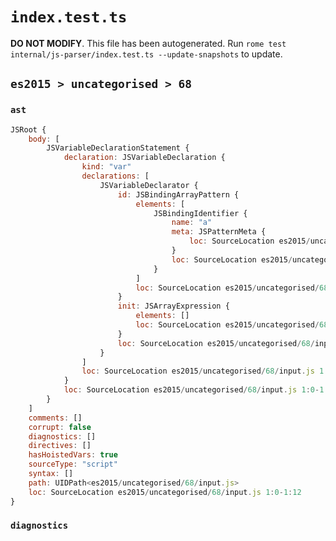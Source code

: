 # `index.test.ts`

**DO NOT MODIFY**. This file has been autogenerated. Run `rome test internal/js-parser/index.test.ts --update-snapshots` to update.

## `es2015 > uncategorised > 68`

### `ast`

```javascript
JSRoot {
	body: [
		JSVariableDeclarationStatement {
			declaration: JSVariableDeclaration {
				kind: "var"
				declarations: [
					JSVariableDeclarator {
						id: JSBindingArrayPattern {
							elements: [
								JSBindingIdentifier {
									name: "a"
									meta: JSPatternMeta {
										loc: SourceLocation es2015/uncategorised/68/input.js 1:5-1:6
									}
									loc: SourceLocation es2015/uncategorised/68/input.js 1:5-1:6 (a)
								}
							]
							loc: SourceLocation es2015/uncategorised/68/input.js 1:4-1:7
						}
						init: JSArrayExpression {
							elements: []
							loc: SourceLocation es2015/uncategorised/68/input.js 1:10-1:12
						}
						loc: SourceLocation es2015/uncategorised/68/input.js 1:4-1:12
					}
				]
				loc: SourceLocation es2015/uncategorised/68/input.js 1:0-1:12
			}
			loc: SourceLocation es2015/uncategorised/68/input.js 1:0-1:12
		}
	]
	comments: []
	corrupt: false
	diagnostics: []
	directives: []
	hasHoistedVars: true
	sourceType: "script"
	syntax: []
	path: UIDPath<es2015/uncategorised/68/input.js>
	loc: SourceLocation es2015/uncategorised/68/input.js 1:0-1:12
}
```

### `diagnostics`

```

```
